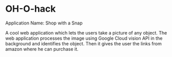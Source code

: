 # OH-O-hack
Application Name: Shop with a Snap

A cool web application which lets the users take a picture of any object. The web application processes the image using Google Cloud vision API in the background and identifies the object. Then it gives the user the links from amazon where he can purchase it.
